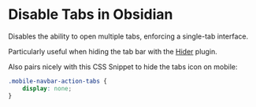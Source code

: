 # Disable Tabs in Obsidian
Disables the ability to open multiple tabs, enforcing a single-tab interface.

Particularly useful when hiding the tab bar with the [Hider](https://github.com/kepano/obsidian-hider) plugin.

Also pairs nicely with this CSS Snippet to hide the tabs icon on mobile: 

```css
.mobile-navbar-action-tabs {
    display: none;
}
```

